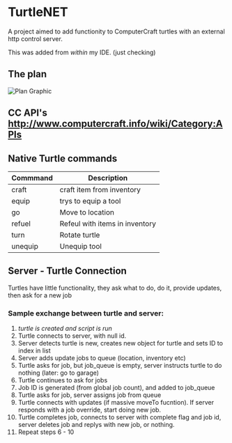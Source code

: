 # TurtleNET
A project aimed to add functionity to ComputerCraft turtles with an external http control server.

This was added from *within* my IDE. (just checking)
## The plan

![Plan Graphic](http://i.imgur.com/q52iOza.png)

## CC API's <http://www.computercraft.info/wiki/Category:APIs>


## Native Turtle commands

Commmand | Description
---------|--------------
craft  | craft item from inventory
equip  | trys to equip a tool
go     | Move to location
refuel | Refeul with items in inventory
turn   | Rotate turtle
unequip| Unequip tool


## Server - Turtle Connection

Turtles have little functionality, they ask what to do, do it,
provide updates, then ask for a new job

### Sample exchange between turtle and server:
1. *turtle is created and script is run*
2. Turtle connects to server, with null id.
3. Server detects turtle is new, creates new object for turtle
and sets ID to index in list
4. Server adds update jobs to queue (location, inventory etc)
5. Turtle asks for job, but job_queue is empty, server instructs turtle to do nothing (later: go to garage)
6. Turtle continues to ask for jobs
7. Job ID is generated (from global job count), and added to job_queue
8. Turtle asks for job, server assigns job from queue
9. Turtle connects with updates (if massive moveTo fucntion). If server responds with a job override, start doing new job.
10. Turtle completes job, connects to server with complete flag and job id,
server deletes job and replys with new job, or nothing.
11. Repeat steps 6 - 10
